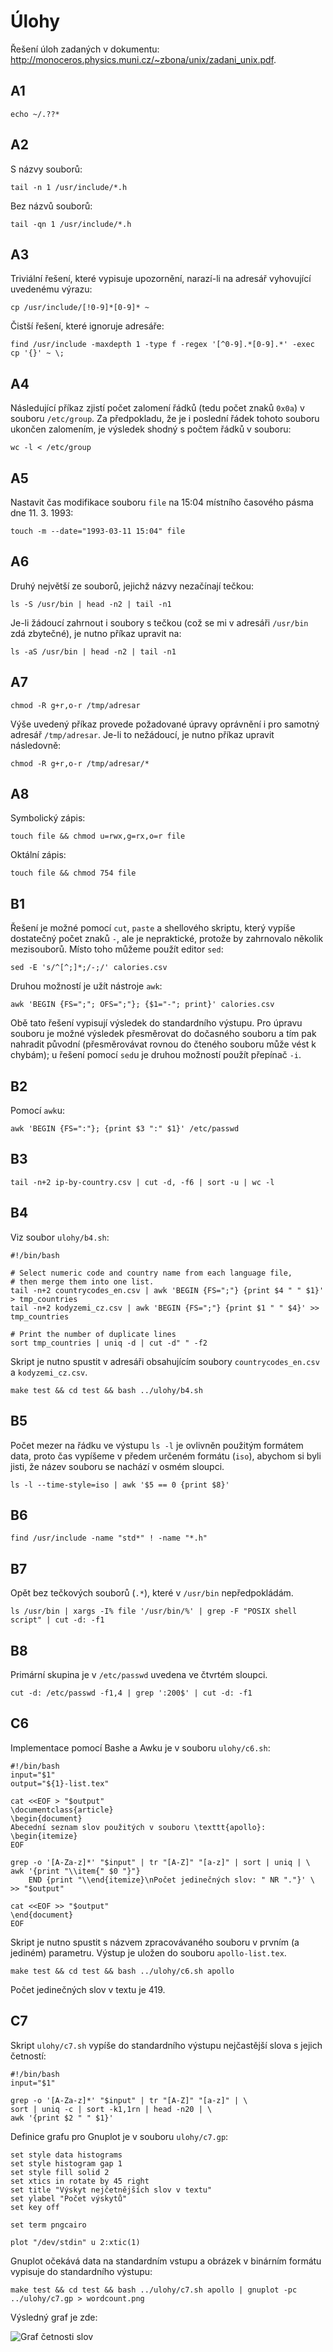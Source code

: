 Úlohy
=====

Řešení úloh zadaných v dokumentu:
<http://monoceros.physics.muni.cz/~zbona/unix/zadani_unix.pdf>.

## A1
```
echo ~/.??*
```

## A2
S názvy souborů:
```
tail -n 1 /usr/include/*.h
```
Bez názvů souborů:
```
tail -qn 1 /usr/include/*.h
```

## A3
Triviální řešení, které vypisuje upozornění, narazí-li na adresář vyhovující
uvedenému výrazu:
```
cp /usr/include/[!0-9]*[0-9]* ~
```
Čistší řešení, které ignoruje adresáře:
```
find /usr/include -maxdepth 1 -type f -regex '[^0-9].*[0-9].*' -exec cp '{}' ~ \;
```

## A4
Následující příkaz zjistí počet zalomení řádků (tedu počet znaků `0x0a`)
v souboru `/etc/group`. Za předpokladu, že je i poslední řádek tohoto souboru
ukončen zalomením, je výsledek shodný s počtem řádků v souboru:
```
wc -l < /etc/group
```

## A5
Nastavit čas modifikace souboru `file` na 15:04 místního časového pásma
dne 11. 3. 1993:
```
touch -m --date="1993-03-11 15:04" file
```

## A6
Druhý největší ze souborů, jejichž názvy nezačínají tečkou:
```
ls -S /usr/bin | head -n2 | tail -n1
```
Je-li žádoucí zahrnout i soubory s tečkou (což se mi v adresáři `/usr/bin`
zdá zbytečné), je nutno příkaz upravit na:
```
ls -aS /usr/bin | head -n2 | tail -n1
```

## A7
```
chmod -R g+r,o-r /tmp/adresar
```
Výše uvedený příkaz provede požadované úpravy oprávnění i pro samotný adresář
`/tmp/adresar`. Je-li to nežádoucí, je nutno příkaz upravit následovně:
```
chmod -R g+r,o-r /tmp/adresar/*
```

## A8
Symbolický zápis:
```
touch file && chmod u=rwx,g=rx,o=r file
```
Oktální zápis:
```
touch file && chmod 754 file
```

## B1
Řešení je možné pomocí `cut`, `paste` a shellového skriptu, který vypíše
dostatečný počet znaků `-`, ale je nepraktické, protože by zahrnovalo
několik mezisouborů. Místo toho můžeme použít editor `sed`:
```
sed -E 's/^[^;]*;/-;/' calories.csv
```
Druhou možností je užít nástroje `awk`:
```
awk 'BEGIN {FS=";"; OFS=";"}; {$1="-"; print}' calories.csv
```
Obě tato řešení vypisují výsledek do standardního výstupu. Pro úpravu souboru
je možné výsledek přesměrovat do dočasného souboru a tím pak nahradit původní
(přesměrovávat rovnou do čteného souboru může vést k chybám); u řešení pomocí
`sed`u je druhou možností použít přepínač `-i`.

## B2
Pomocí `awk`u:
```
awk 'BEGIN {FS=":"}; {print $3 ":" $1}' /etc/passwd
```

## B3
```
tail -n+2 ip-by-country.csv | cut -d, -f6 | sort -u | wc -l
```

## B4
Viz soubor `ulohy/b4.sh`:
```
#!/bin/bash

# Select numeric code and country name from each language file,
# then merge them into one list.
tail -n+2 countrycodes_en.csv | awk 'BEGIN {FS=";"} {print $4 " " $1}' > tmp_countries
tail -n+2 kodyzemi_cz.csv | awk 'BEGIN {FS=";"} {print $1 " " $4}' >> tmp_countries

# Print the number of duplicate lines
sort tmp_countries | uniq -d | cut -d" " -f2
```

Skript je nutno spustit v adresáři obsahujícím soubory `countrycodes_en.csv`
a `kodyzemi_cz.csv`.
```
make test && cd test && bash ../ulohy/b4.sh
```

## B5
Počet mezer na řádku ve výstupu `ls -l` je ovlivněn použitým formátem data,
proto čas vypíšeme v předem určeném formátu (`iso`), abychom si byli jisti,
že název souboru se nachází v osmém sloupci.
```
ls -l --time-style=iso | awk '$5 == 0 {print $8}'
```

## B6
```
find /usr/include -name "std*" ! -name "*.h"
```

## B7
Opět bez tečkových souborů (`.*`), které v `/usr/bin` nepředpokládám.
```
ls /usr/bin | xargs -I% file '/usr/bin/%' | grep -F "POSIX shell script" | cut -d: -f1
```

## B8
Primární skupina je v `/etc/passwd` uvedena ve čtvrtém sloupci.
```
cut -d: /etc/passwd -f1,4 | grep ':200$' | cut -d: -f1
```

## C6
Implementace pomocí Bashe a Awku je v souboru `ulohy/c6.sh`:
```
#!/bin/bash
input="$1"
output="${1}-list.tex"

cat <<EOF > "$output"
\documentclass{article}
\begin{document}
Abecední seznam slov použitých v souboru \texttt{apollo}:
\begin{itemize}
EOF

grep -o '[A-Za-z]*' "$input" | tr "[A-Z]" "[a-z]" | sort | uniq | \
awk '{print "\\item{" $0 "}"}
	END {print "\\end{itemize}\nPočet jedinečných slov: " NR "."}' \
>> "$output"

cat <<EOF >> "$output"
\end{document}
EOF
```
Skript je nutno spustit s názvem zpracovávaného souboru v prvním (a jediném)
parametru. Výstup je uložen do souboru `apollo-list.tex`.
```
make test && cd test && bash ../ulohy/c6.sh apollo
```
Počet jedinečných slov v textu je 419.

## C7
Skript `ulohy/c7.sh` vypíše do standardního výstupu nejčastější slova s jejich
četností:
```
#!/bin/bash
input="$1"

grep -o '[A-Za-z]*' "$input" | tr "[A-Z]" "[a-z]" | \
sort | uniq -c | sort -k1,1rn | head -n20 | \
awk '{print $2 " " $1}'
```
Definice grafu pro Gnuplot je v souboru `ulohy/c7.gp`:
```
set style data histograms
set style histogram gap 1
set style fill solid 2
set xtics in rotate by 45 right
set title "Výskyt nejčetnějších slov v textu"
set ylabel "Počet výskytů"
set key off

set term pngcairo

plot "/dev/stdin" u 2:xtic(1)
```
Gnuplot očekává data na standardním vstupu a obrázek v binárním formátu
vypisuje do standardního výstupu:
```
make test && cd test && bash ../ulohy/c7.sh apollo | gnuplot -pc ../ulohy/c7.gp > wordcount.png
```
Výsledný graf je zde:

![Graf četnosti slov](wordcount.png)